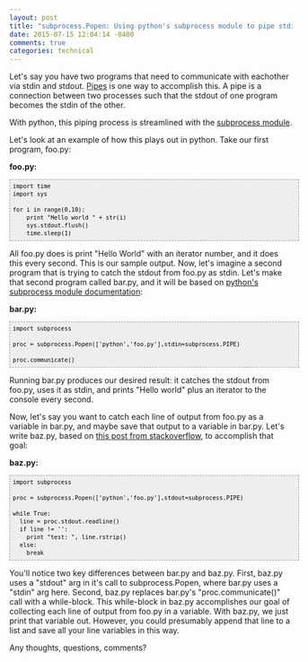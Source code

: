 ```yaml
---
layout: post
title: "subprocess.Popen: Using python's subprocess module to pipe stdin and stdout between processes"
date: 2015-07-15 12:04:14 -0400
comments: true
categories: technical
---
```


Let's say you have two programs that need to communicate with eachother via stdin and stdout. [Pipes](http://www2.cs.uregina.ca/~hamilton/courses/330/notes/unix/pipes/pipes.html) is one way to accomplish this. A pipe is a connection between two processes such that the stdout of one program becomes the stdin of the other.

With python, this piping process is streamlined with the [subprocess module](https://docs.python.org/2/library/subprocess.html). 

Let's look at an example of how this plays out in python. Take our first program, foo.py: 

**foo.py:**
<pre style="font-family: Andale Mono, Lucida Console, Monaco, fixed, monospace; color: #000000; background-color: #eee;font-size: 12px;border: 1px dashed #999999;line-height: 14px;padding: 5px; overflow: auto; width: 100%"><code>import time
import sys

for i in range(0,10):
    print &quot;Hello world &quot; + str(i)
    sys.stdout.flush()
    time.sleep(1)
</code></pre>

All foo.py does is print "Hello World" with an iterator number, and it does this every second. This is our sample output. Now, let's imagine a second program that is trying to catch the stdout from foo.py as stdin. Let's make that second program called bar.py, and it will be based on [python's subprocess module documentation](https://docs.python.org/2/library/subprocess.html):

**bar.py:**
<pre style="font-family: Andale Mono, Lucida Console, Monaco, fixed, monospace; color: #000000; background-color: #eee;font-size: 12px;border: 1px dashed #999999;line-height: 14px;padding: 5px; overflow: auto; width: 100%"><code>import subprocess

proc = subprocess.Popen(['python','foo.py'],stdin=subprocess.PIPE)

proc.communicate()
</code></pre>

Running bar.py produces our desired result: it catches the stdout from foo.py, uses it as stdin, and prints "Hello world" plus an iterator to the console every second. 

Now, let's say you want to catch each line of output from foo.py as a variable in bar.py, and maybe save that output to a variable in bar.py. Let's write baz.py, based on [this post from stackoverflow](https://docs.python.org/2/library/subprocess.html), to accomplish that goal:

**baz.py:**
<pre style="font-family: Andale Mono, Lucida Console, Monaco, fixed, monospace; color: #000000; background-color: #eee;font-size: 12px;border: 1px dashed #999999;line-height: 14px;padding: 5px; overflow: auto; width: 100%"><code>import subprocess

proc = subprocess.Popen(['python','foo.py'],stdout=subprocess.PIPE)

while True:
  line = proc.stdout.readline()
  if line != '':
    print &quot;test: &quot;, line.rstrip()
  else:
    break
</code></pre>

You'll notice two key differences between bar.py and baz.py. First, baz.py uses a "stdout" arg in it's call to subprocess.Popen, where bar.py uses a "stdin" arg here. Second, baz.py replaces bar.py's "proc.communicate()" call with a while-block. This while-block in baz.py accomplishes our goal of collecting each line of output from foo.py in a variable. With baz.py, we just print that variable out. However, you could presumably append that line to a list and save all your line variables in this way.

Any thoughts, questions, comments? 